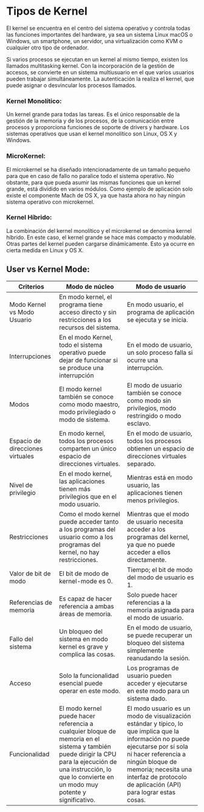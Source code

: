 # Tipos de Kernel

El kernel se encuentra en el centro del sistema operativo y controla todas las funciones importantes del hardware, ya sea un sistema Linux macOS o Windows, un smartphone, un servidor, una virtualización como KVM o cualquier otro tipo de ordenador.

Si varios procesos se ejecutan en un kernel al mismo tiempo, existen los llamados multitasking kernel. Con la incorporación de la gestión de accesos, se convierte en un sistema multiusuario en el que varios usuarios pueden trabajar simultáneamente. La autenticación la realiza el kernel, que puede asignar o desvincular los procesos llamados.

### Kernel Monolítico:

Un kernel grande para todas las tareas. Es el único responsable de la gestión de la memoria y de los procesos, de la comunicación entre procesos y proporciona funciones de soporte de drivers y hardware. Los sistemas operativos que usan el kernel monolítico son Linux, OS X y Windows.

### MicroKernel:

El microkernel se ha diseñado intencionadamente de un tamaño pequeño para que en caso de fallo no paralice todo el sistema operativo. No obstante, para que pueda asumir las mismas funciones que un kernel grande, está dividido en varios módulos. Como ejemplo de aplicación solo existe el componente Mach de OS X, ya que hasta ahora no hay ningún sistema operativo con microkernel.

### Kernel Híbrido:

La combinación del kernel monolítico y el microkernel se denomina kernel híbrido. En este caso, el kernel grande se hace más compacto y modulable. Otras partes del kernel pueden cargarse dinámicamente. Esto ya ocurre en cierta medida en Linux y OS X.

## User vs Kernel Mode:

| Criterios | Modo de núcleo | Modo de usuario |
| --- | --- | --- |
| Modo Kernel vs Modo Usuario | En modo kernel, el programa tiene acceso directo y sin restricciones a los recursos del sistema. | En modo usuario, el programa de aplicación se ejecuta y se inicia. |
| Interrupciones | En el modo Kernel, todo el sistema operativo puede dejar de funcionar si se produce una interrupción | En el modo de usuario, un solo proceso falla si ocurre una interrupción. |
| Modos | El modo kernel también se conoce como modo maestro, modo privilegiado o modo de sistema. | El modo de usuario también se conoce como modo sin privilegios, modo restringido o modo esclavo. |
| Espacio de direcciones virtuales | En modo kernel, todos los procesos comparten un único espacio de direcciones virtuales. | En el modo de usuario, todos los procesos obtienen un espacio de direcciones virtuales separado. |
| Nivel de privilegio | En el modo kernel, las aplicaciones tienen más privilegios que en el modo usuario. | Mientras está en modo usuario, las aplicaciones tienen menos privilegios. |
| Restricciones | Como el modo kernel puede acceder tanto a los programas del usuario como a los programas del kernel, no hay restricciones. | Mientras que el modo de usuario necesita acceder a los programas del kernel, ya que no puede acceder a ellos directamente. |
| Valor de bit de modo | El bit de modo de kernel-mode es 0. | Tiempo; el bit de modo del modo de usuario es 1. |
| Referencias de memoria | Es capaz de hacer referencia a ambas áreas de memoria. | Solo puede hacer referencias a la memoria asignada para el modo de usuario. |
| Fallo del sistema | Un bloqueo del sistema en modo kernel es grave y complica las cosas. | En el modo de usuario, se puede recuperar un bloqueo del sistema simplemente reanudando la sesión. |
| Acceso | Solo la funcionalidad esencial puede operar en este modo. | Los programas de usuario pueden acceder y ejecutarse en este modo para un sistema dado. |
| Funcionalidad | El modo kernel puede hacer referencia a cualquier bloque de memoria en el sistema y también puede dirigir la CPU para la ejecución de una instrucción, lo que lo convierte en un modo muy potente y significativo. | El modo usuario es un modo de visualización estándar y típico, lo que implica que la información no puede ejecutarse por sí sola ni hacer referencia a ningún bloque de memoria; necesita una interfaz de protocolo de aplicación (API) para lograr estas cosas. |
